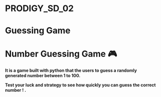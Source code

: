 # PRODIGY_SD_02
# Guessing Game

# Number Guessing Game 🎮
**It is a game built with python that the users to guess a randomly generated number between 1 to 100.**

**Test your luck and strategy to see how quickly you can guess the correct number ! .**

